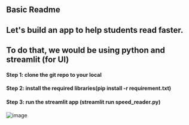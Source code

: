 ## Basic Readme
## Let's build an app to help students read faster.
## To do that, we would be using python and streamlit (for UI)
#### Step 1: clone the git repo to your local
#### Step 2: install the required libraries(pip install -r requirement.txt)
#### Step 3: run the streamlit app (streamlit run speed_reader.py)
![image](https://github.com/user-attachments/assets/c5008ea6-7223-47cd-af7b-92c9829b52e7)
